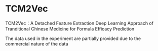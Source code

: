 # TCM2Vec
TCM2Vec：A Detached Feature Extraction Deep Learning Approach of Tranditional Chinese Medicine for Formula Efficacy Prediction

The data used in the experiment are  partially provided due to the commercial nature of the data 
